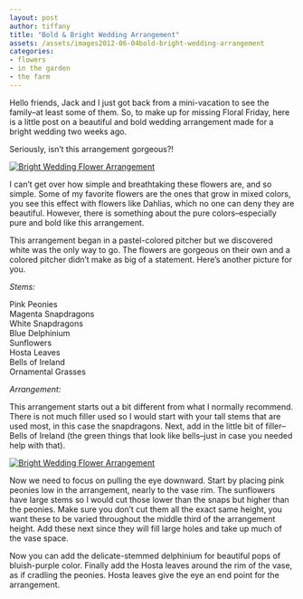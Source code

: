 ```yaml
---
layout: post
author: tiffany
title: "Bold & Bright Wedding Arrangement"
assets: /assets/images2012-06-04bold-bright-wedding-arrangement
categories: 
- flowers
- in the garden
- the farm
---
```


Hello friends, Jack and I just got back from a mini-vacation to see the family–at least some of them. So, to make up for missing Floral Friday, here is a little post on a beautiful and bold wedding arrangement made for a bright wedding two weeks ago.

Seriously, isn’t this arrangement gorgeous?!

[![Bright Wedding Flower Arrangement](jekyll_uploads/2012/06/brightweddingflowers-1-325x488.jpg "brightweddingflowers (1)")](http://www.sweetpeonies.com/2012/06/bold-bright-wedding-arrangement/brightweddingflowers-1/)

I can’t get over how simple and breathtaking these flowers are, and so simple. Some of my favorite flowers are the ones that grow in mixed colors, you see this effect with flowers like Dahlias, which no one can deny they are beautiful. However, there is something about the pure colors–especially pure and bold like this arrangement.

This arrangement began in a pastel-colored pitcher but we discovered white was the only way to go. The flowers are gorgeous on their own and a colored pitcher didn’t make as big of a statement. Here’s another picture for you.

_Stems:_

Pink Peonies  
Magenta Snapdragons  
White Snapdragons  
Blue Delphinium  
Sunflowers  
Hosta Leaves  
Bells of Ireland  
Ornamental Grasses

_Arrangement:_

This arrangement starts out a bit different from what I normally recommend. There is not much filler used so I would start with your tall stems that are used most, in this case the snapdragons. Next, add in the little bit of filler–Bells of Ireland (the green things that look like bells–just in case you needed help with that).

[![Bright Wedding Flower Arrangement](jekyll_uploads/2012/06/brightweddingflowers-2-575x382.jpg "brightweddingflowers (2)")](http://www.sweetpeonies.com/2012/06/bold-bright-wedding-arrangement/brightweddingflowers-2/)

Now we need to focus on pulling the eye downward. Start by placing pink peonies low in the arrangement, nearly to the vase rim. The sunflowers have large stems so I would cut those lower than the snaps but higher than the peonies. Make sure you don’t cut them all the exact same height, you want these to be varied throughout the middle third of the arrangement height. Add these next since they will fill large holes and take up much of the vase space.

Now you can add the delicate-stemmed delphinium for beautiful pops of bluish-purple color. Finally add the Hosta leaves around the rim of the vase, as if cradling the peonies. Hosta leaves give the eye an end point for the arrangement.